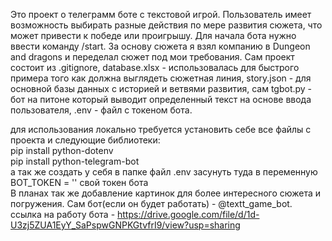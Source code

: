 Это проект о телеграмм боте с текстовой игрой. Пользователь имеет возможность выбирать разные действия по мере развития сюжета, что может привести к победе или проигрышу. Для начала бота нужно ввести команду /start.       За основу сюжета я взял компанию в Dungeon and dragons и переделал сюжет под мои требования. Сам проект состоит из .gitignore, database.xlsx - использовалась для быстрого примера того как должна выглядеть сюжетная линия, story.json - для основной базы данных с историей и ветвями развития, сам tgbot.py - бот на питоне который выводит определенный текст на основе ввода пользователя, .env - файл с токеном бота.

для использования локально требуется установить себе все файлы с проекта и следующие библиотеки:      
pip install python-dotenv   
pip install python-telegram-bot     
а так же создать у себя в папке файл .env  засунуть туда в переменную BOT_TOKEN = '' свой токен бота    
В планах так же добавление картинок для более интересного сюжета и погружения.
Сам бот(если он будет работать) - @textt_game_bot.  
ссылка на работу бота - https://drive.google.com/file/d/1d-U3zj5ZUA1EyY_SaPspwGNPKGtvfrI9/view?usp=sharing
